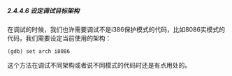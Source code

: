 
##### 2.4.4.6 设定调试目标架构

在调试的时候，我们也许需要调试不是i386保护模式的代码，比如8086实模式的代码，我们需要设定当前使用的架构：

	(gdb) set arch i8086

这个方法在调试不同架构或者说不同模式的代码时还是有点用处的。

